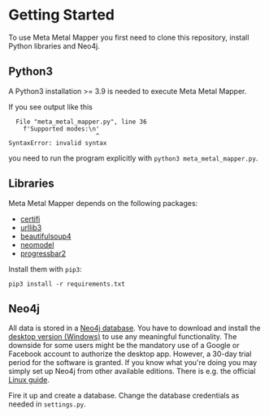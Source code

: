 # Getting Started

To use Meta Metal Mapper you first need to clone this repository, install Python
libraries and Neo4j.

## Python3

A Python3 installation >= 3.9 is needed to execute Meta Metal Mapper.

If you see output like this

      File "meta_metal_mapper.py", line 36
        f'Supported modes:\n'
                            ^
    SyntaxError: invalid syntax

you need to run the program explicitly with `python3 meta_metal_mapper.py`.

## Libraries

Meta Metal Mapper depends on the following packages:
* [certifi](https://certifi.io/en/latest/)
* [urllib3](https://urllib3.readthedocs.io/en/latest/)
* [beautifulsoup4](https://www.crummy.com/software/BeautifulSoup/bs4/doc/)
* [neomodel](https://neomodel.readthedocs.io/en/latest/)
* [progressbar2](https://pypi.org/project/progressbar2/)

Install them with `pip3`:

    pip3 install -r requirements.txt

## Neo4j

All data is stored in a [Neo4j database](https://neo4j.com/product/). You have
to download and install the
[desktop version (Windows)](https://neo4j.com/download/)
to use any meaningful functionality. The downside for some users might be the
mandatory use of a Google or Facebook account to authorize the desktop app.
However, a 30-day trial period for the software is granted. If you know what
you're doing you may simply set up Neo4j from other available editions. There is
e.g. the official
[Linux guide](https://neo4j.com/docs/operations-manual/current/installation/linux/debian/).

Fire it up and create a database. Change the database credentials as needed in
`settings.py`.

